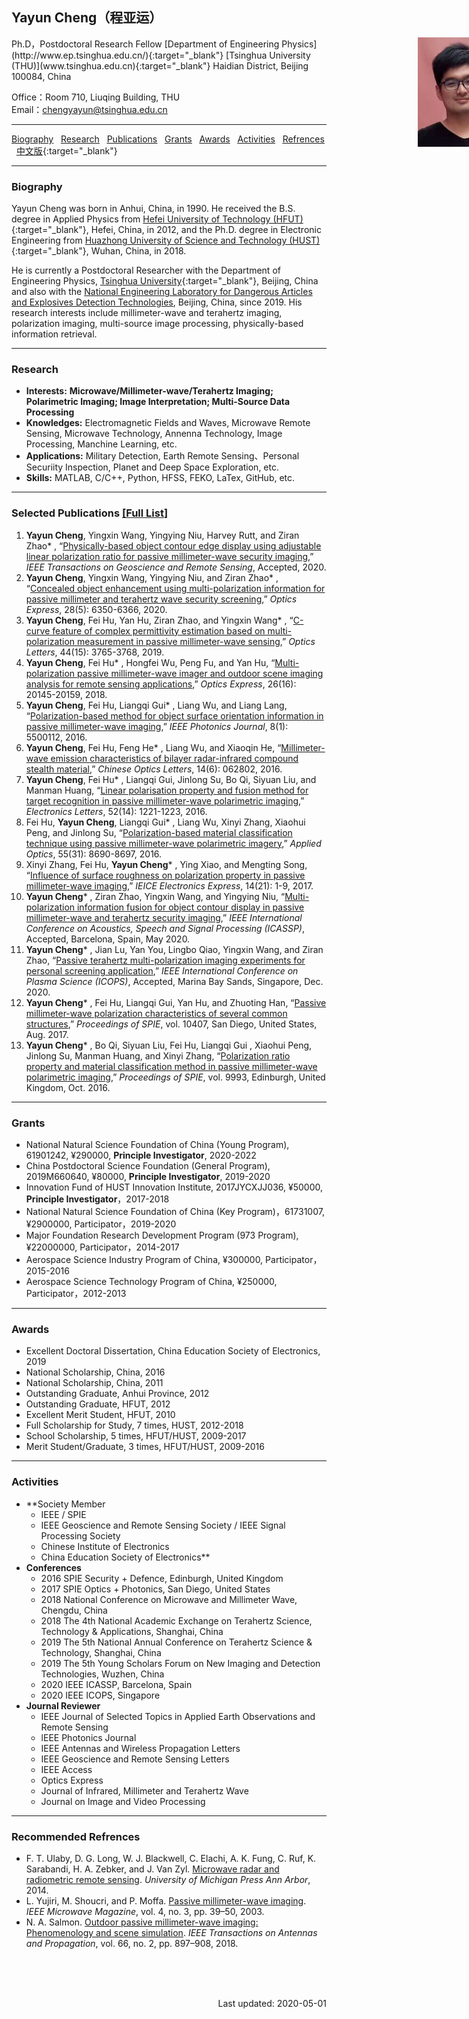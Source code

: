 ## **Yayun Cheng（程亚运）**
<img style="position:absolute;margin-left:650px" src="/PhotoYayunCheng.jpg" width="140" alt="Photo">
Ph.D，Postdoctoral Research Fellow  
[Department of Engineering Physics](http://www.ep.tsinghua.edu.cn/){:target="_blank"}  
[Tsinghua University (THU)](www.tsinghua.edu.cn){:target="_blank"}  
Haidian District, Beijing 100084, China

Office：Room 710, Liuqing Building, THU  
Email：chengyayun@tsinghua.edu.cn  

---
[<u>Biography</u>](#Biography) &nbsp; [<u>Research</u>](#Research) &nbsp; [<u>Publications</u>](#Publications) &nbsp; [<u>Grants</u>](#Grants) &nbsp; [<u>Awards</u>](#Awards) &nbsp; [<u>Activities</u>](#Activities) &nbsp; [<u>Refrences</u>](#Refrences) &nbsp; [<u>中文版</u>](ChineseVersion.md){:target="_blank"}

---
### **Biography** <span id="Biography"> </span>
Yayun Cheng was born in Anhui, China, in 1990. He received the B.S. degree in Applied Physics from [Hefei University of Technology (HFUT)](http://www.hfut.edu.cn/){:target="_blank"}, Hefei, China, in 2012, and the Ph.D. degree in Electronic Engineering from [Huazhong University of Science and Technology (HUST)](www.hust.edu.cn){:target="_blank"}, Wuhan, China, in 2018.

He is currently a Postdoctoral Researcher with the Department of Engineering Physics, [Tsinghua University](www.tsinghua.edu.cn){:target="_blank"}, Beijing, China and also with the [National Engineering Laboratory for Dangerous Articles and Explosives Detection Technologies](), Beijing, China, since 2019. His research interests include millimeter-wave and terahertz imaging, polarization imaging, multi-source image processing, physically-based information retrieval.

---
### **Research** <span id="Research"> </span>
- **Interests:** **Microwave/Millimeter-wave/Terahertz Imaging; Polarimetric Imaging; Image Interpretation; Multi-Source Data Processing**  
- **Knowledges:** Electromagnetic Fields and Waves, Microwave Remote Sensing, Microwave Technology, Annenna Technology, Image Processing, Manchine Learning, etc.
- **Applications:** Military Detection, Earth Remote Sensing、Personal Securiity Inspection, Planet and Deep Space Exploration, etc.
- **Skills:** MATLAB, C/C++, Python, HFSS, FEKO, LaTex, GitHub, etc.

<!--### 工作经历
2019.01 – 2021.01 清华大学 博士后 合作导师：赵自然研究员-->

<!-- ### 教育背景
2014.09 – 2018.12  华中科技大学 博士 电磁场与微波技术  
2012.09 – 2014.08  华中科技大学 硕士 电磁场与微波技术  
2008.09 – 2012.06  合肥工业大学 本科 应用物理学 -->

---
### **Selected Publications**&nbsp;[[<u>Full List</u>]](#FullList) <span id="Publications"> </span>
1.	**Yayun Cheng**, Yingxin Wang, Yingying Niu, Harvey Rutt, and Ziran Zhao* , “[Physically-based object contour edge display using adjustable linear polarization ratio for passive millimeter-wave security imaging](),” *IEEE Transactions on Geoscience and Remote Sensing*, Accepted, 2020.
2.	**Yayun Cheng**, Yingxin Wang, Yingying Niu, and Ziran Zhao* , “[Concealed object enhancement using multi-polarization information for passive millimeter and terahertz wave security screening](),” *Optics Express*, 28(5): 6350-6366, 2020.
3.	**Yayun Cheng**, Fei Hu, Yan Hu, Ziran Zhao, and Yingxin Wang* , “[C-curve feature of complex permittivity estimation based on multi-polarization measurement in passive millimeter-wave sensing](),” *Optics Letters*, 44(15): 3765-3768, 2019.
4.	**Yayun Cheng**, Fei Hu* , Hongfei Wu, Peng Fu, and Yan Hu, “[Multi-polarization passive millimeter-wave imager and outdoor scene imaging analysis for remote sensing applications](),” *Optics Express*, 26(16): 20145-20159, 2018.
5.	**Yayun Cheng**, Fei Hu, Liangqi Gui* , Liang Wu, and Liang Lang, “[Polarization-based method for object surface orientation information in passive millimeter-wave imaging](),” *IEEE Photonics Journal*, 8(1): 5500112, 2016.
6.	**Yayun Cheng**, Fei Hu, Feng He* , Liang Wu, and Xiaoqin He, “[Millimeter-wave emission characteristics of bilayer radar-infrared compound stealth material](),” *Chinese Optics Letters*, 14(6): 062802, 2016.
7.	**Yayun Cheng**, Fei Hu* , Liangqi Gui, Jinlong Su, Bo Qi, Siyuan Liu, and Manman Huang, “[Linear polarisation property and fusion method for target recognition in passive millimeter-wave polarimetric imaging](),” *Electronics Letters*, 52(14): 1221-1223, 2016.
8.	Fei Hu, **Yayun Cheng**, Liangqi Gui* , Liang Wu, Xinyi Zhang, Xiaohui Peng, and Jinlong Su, “[Polarization-based material classification technique using passive millimeter-wave polarimetric imagery](),” *Applied Optics*, 55(31): 8690-8697, 2016.
9.	Xinyi Zhang, Fei Hu, **Yayun Cheng*** , Ying Xiao, and Mengting Song, “[Influence of surface roughness on polarization property in passive millimeter-wave imaging](),” *IEICE Electronics Express*, 14(21): 1-9, 2017.
10.	**Yayun Cheng*** , Ziran Zhao, Yingxin Wang, and Yingying Niu, “[Multi-polarization information fusion for object contour display in passive millimeter-wave and terahertz security imaging](),” *IEEE International Conference on Acoustics, Speech and Signal Processing (ICASSP)*, Accepted, Barcelona, Spain, May 2020.
11.	**Yayun Cheng*** , Jian Lu, Yan You, Lingbo Qiao, Yingxin Wang, and Ziran Zhao, “[Passive terahertz multi-polarization imaging experiments for personal screening application](),” *IEEE International Conference on Plasma Science (ICOPS)*, Accepted, Marina Bay Sands, Singapore, Dec. 2020.
12.	**Yayun Cheng*** , Fei Hu, Liangqi Gui, Yan Hu, and Zhuoting Han, “[Passive millimeter-wave polarization characteristics of several common structures](),” *Proceedings of SPIE*, vol. 10407, San Diego, United States, Aug. 2017.
13.	**Yayun Cheng*** , Bo Qi, Siyuan Liu, Fei Hu, Liangqi Gui , Xiaohui Peng, Jinlong Su, Manman Huang, and Xinyi Zhang, “[Polarization ratio property and material classification method in passive millimeter-wave polarimetric imaging](),” *Proceedings of SPIE*, vol. 9993, Edinburgh, United Kingdom, Oct. 2016.

---
### **Grants** <span id="Grants"> </span>
- National Natural Science Foundation of China (Young Program), 61901242, ¥290000, **Principle Investigator**, 2020-2022
- China Postdoctoral Science Foundation (General Program), 2019M660640, ¥80000, **Principle Investigator**, 2019-2020
- Innovation Fund of HUST Innovation Institute, 2017JYCXJJ036, ¥50000, **Principle Investigator**，2017-2018
- National Natural Science Foundation of China (Key Program)，61731007, ¥2900000, Participator，2019-2020
- Major Foundation Research Development Program (973 Program), ¥22000000, Participator，2014-2017
- Aerospace Science Industry Program of China, ¥300000, Participator，2015-2016
- Aerospace Science Technology Program of China, ¥250000, Participator，2012-2013

---
### **Awards** <span id="Awards"> </span>
- Excellent Doctoral Dissertation, China Education Society of Electronics, 2019
- National Scholarship, China, 2016
- National Scholarship, China, 2011
- Outstanding Graduate, Anhui Province, 2012
- Outstanding Graduate, HFUT, 2012
- Excellent Merit Student, HFUT, 2010
- Full Scholarship for Study, 7 times, HUST, 2012-2018
- School Scholarship, 5 times, HFUT/HUST, 2009-2017
- Merit Student/Graduate, 3 times, HFUT/HUST, 2009-2016

---
### **Activities** <span id="Activities"> </span>
- **Society Member
  - IEEE / SPIE
  - IEEE Geoscience and Remote Sensing Society / IEEE Signal Processing Society
  - Chinese Institute of Electronics
  - China Education Society of Electronics** 
- **Conferences**
  - 2016 SPIE Security + Defence, Edinburgh, United Kingdom
  - 2017 SPIE Optics + Photonics, San Diego, United States
  - 2018 National Conference on Microwave and Millimeter Wave, Chengdu, China
  - 2018 The 4th National Academic Exchange on Terahertz Science, Technology & Applications, Shanghai, China
  - 2019 The 5th National Annual Conference on Terahertz Science & Technology, Shanghai, China
  - 2019 The 5th Young Scholars Forum on New Imaging and Detection Technologies, Wuzhen, China
  - 2020 IEEE ICASSP, Barcelona, Spain
  - 2020 IEEE ICOPS, Singapore
- **Journal Reviewer**
  - IEEE Journal of Selected Topics in Applied Earth Observations and Remote Sensing
  - lEEE Photonics Journal
  - IEEE Antennas and Wireless Propagation Letters
  - IEEE Geoscience and Remote Sensing Letters
  - IEEE Access
  - Optics Express
  - Journal of Infrared, Millimeter and Terahertz Wave
  - Journal on Image and Video Processing

---
### **Recommended Refrences** <span id="Refrences"> </span>
- F. T. Ulaby, D. G. Long, W. J. Blackwell, C. Elachi, A. K. Fung, C. Ruf, K. Sarabandi, H. A. Zebker, and J. Van Zyl. [Microwave radar and radiometric remote sensing](). *University of Michigan Press Ann Arbor*, 2014.
- L. Yujiri, M. Shoucri, and P. Moffa. [Passive millimeter-wave imaging](). *IEEE Microwave Magazine*, vol. 4, no. 3, pp. 39–50, 2003.
- N. A. Salmon. [Outdoor passive millimeter-wave imaging: Phenomenology and scene simulation](). *IEEE Transactions on Antennas and Propagation*, vol. 66, no. 2, pp. 897–908, 2018.

<br />
<br />
<br />
<p align="right">Last updated: 2020-05-01</p>

